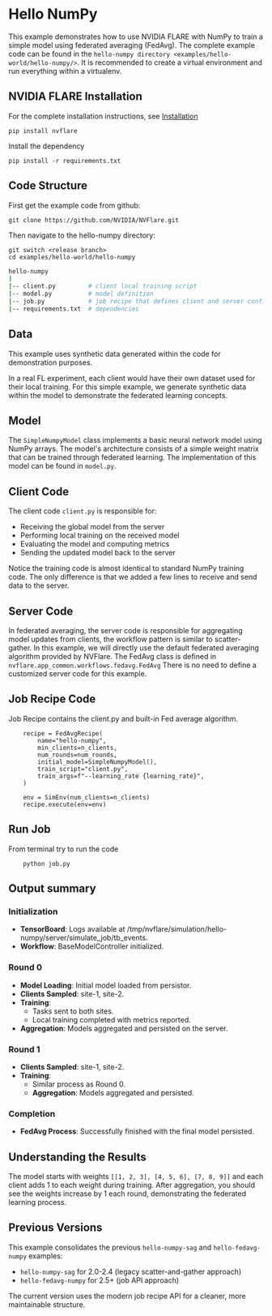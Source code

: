 # Hello NumPy

This example demonstrates how to use NVIDIA FLARE with NumPy to train a simple model using federated averaging (FedAvg). The complete example code can be found in the `hello-numpy directory <examples/hello-world/hello-numpy/>`. It is recommended to create a virtual environment and run everything within a virtualenv.

## NVIDIA FLARE Installation

For the complete installation instructions, see [Installation](https://nvflare.readthedocs.io/en/main/installation.html)
```
pip install nvflare
```

Install the dependency

```
pip install -r requirements.txt
```

## Code Structure

First get the example code from github:

```
git clone https://github.com/NVIDIA/NVFlare.git
```

Then navigate to the hello-numpy directory:

```
git switch <release branch>
cd examples/hello-world/hello-numpy
```

``` bash
hello-numpy
|
|-- client.py         # client local training script
|-- model.py          # model definition
|-- job.py            # job recipe that defines client and server configurations
|-- requirements.txt  # dependencies
```

## Data

This example uses synthetic data generated within the code for demonstration purposes.

In a real FL experiment, each client would have their own dataset used for their local training. 
For this simple example, we generate synthetic data within the model to demonstrate the federated learning concepts.

## Model

The `SimpleNumpyModel` class implements a basic neural network model using NumPy arrays. 
The model's architecture consists of a simple weight matrix that can be trained through federated learning.
The implementation of this model can be found in `model.py`.

## Client Code

The client code `client.py` is responsible for:
- Receiving the global model from the server
- Performing local training on the received model
- Evaluating the model and computing metrics
- Sending the updated model back to the server

Notice the training code is almost identical to standard NumPy training code. 
The only difference is that we added a few lines to receive and send data to the server.

## Server Code

In federated averaging, the server code is responsible for aggregating model updates from clients, the workflow pattern is similar to scatter-gather. In this example, we will directly use the default federated averaging algorithm provided by NVFlare. 
The FedAvg class is defined in `nvflare.app_common.workflows.fedavg.FedAvg`
There is no need to define a customized server code for this example.

## Job Recipe Code

Job Recipe contains the client.py and built-in Fed average algorithm.
```
    recipe = FedAvgRecipe(
        name="hello-numpy",
        min_clients=n_clients,
        num_rounds=num_rounds,
        initial_model=SimpleNumpyModel(),
        train_script="client.py",
        train_args=f"--learning_rate {learning_rate}",
    )

    env = SimEnv(num_clients=n_clients)
    recipe.execute(env=env)
```
 
## Run Job

From terminal try to run the code

```
    python job.py
```

## Output summary

### Initialization
* **TensorBoard**: Logs available at /tmp/nvflare/simulation/hello-numpy/server/simulate_job/tb_events.
* **Workflow**: BaseModelController initialized.

### Round 0
* **Model Loading**: Initial model loaded from persistor.
* **Clients Sampled**: site-1, site-2.
* **Training**:
  * Tasks sent to both sites.
  * Local training completed with metrics reported.
* **Aggregation**: Models aggregated and persisted on the server.

### Round 1
* **Clients Sampled**: site-1, site-2.
* **Training**:
  * Similar process as Round 0.
  * **Aggregation**: Models aggregated and persisted.

### Completion
* **FedAvg Process**: Successfully finished with the final model persisted.

## Understanding the Results

The model starts with weights `[[1, 2, 3], [4, 5, 6], [7, 8, 9]]` and each client adds 1 to each weight during training.
After aggregation, you should see the weights increase by 1 each round, demonstrating the federated learning process.

## Previous Versions

This example consolidates the previous `hello-numpy-sag` and `hello-fedavg-numpy` examples:
- `hello-numpy-sag` for 2.0-2.4 (legacy scatter-and-gather approach)
- `hello-fedavg-numpy` for 2.5+ (job API approach)

The current version uses the modern job recipe API for a cleaner, more maintainable structure.
